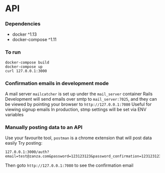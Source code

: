 # API

### Dependencies

  - docker ^1.13
  - docker-compose ^1.11
  
### To run

```
docker-compose build
docker-compose up
curl 127.0.0.1:3000
```

### Confirmation emails in development mode

A mail server `mailcatcher` is set up under the `mail_server` container
Rails Development will send emails over smtp to `mail_server:7025`, 
and they can be viewed by pointing your browser to `http://127.0.0.1:7080`
Useful for viewing signup emails
In production, stmp settings will be set via ENV variables

### Manually posting data to an API

Use your favourite tool, `postman` is a chrome extension that will post data easily
Try posting: 
```
127.0.0.1:3000/auth?email=test@zanza.com&password=123123123&password_confirmation=123123123
```

Then goto `http://127.0.0.1:7080` to see the confirmation email
